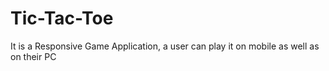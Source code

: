 # Tic-Tac-Toe
It is a Responsive Game Application, a user can play it on mobile as well as on their PC
